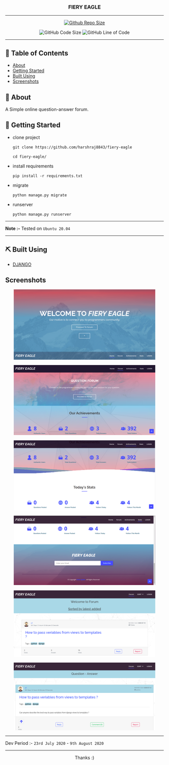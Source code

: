 
<h3 align="center">FIERY EAGLE</h3>

---

<div align="center">

[![Github Repo Size](https://img.shields.io/github/repo-size/harshraj8843/fiery-eagle)](https://github.com/harshraj8843/fiery-eagle)

![GitHub Code Size](https://img.shields.io/github/languages/code-size/harshraj8843/fiery-eagle) ![GitHub Line of Code](https://img.shields.io/tokei/lines/github/harshraj8843/fiery-eagle)

</div>

---

## 📝 Table of Contents

- [About](#about)
- [Getting Started](#getting_started)
- [Built Using](#built_using)
- [Screenshots](#screenshots)

## 🧐 About <a name = "about"></a>

A Simple online question-answer forum.

## 🏁 Getting Started <a name = "getting_started"></a>

- clone project
  ```
  git clone https://github.com/harshraj8843/fiery-eagle
  ```
  ```
  cd fiery-eagle/
  ```
- install requirements
  ```
  pip install -r requirements.txt
  ```
- migrate
  ```
  python manage.py migrate
  ```
- runserver
  ```
  python manage.py runserver
  ```

---

**Note :-** Tested on `Ubuntu 20.04`

---

## ⛏️ Built Using <a name = "built_using"></a>

- [DJANGO](https://www.djangoproject.com/)

## Screenshots <a name = "screenshots"></a>

<p align="center">
<img src="img/1.png" width="450px" alt="sample">
</p>

<p align="center">
<img src="img/2.png" width="450px" alt="sample">
</p>

<p align="center">
<img src="img/3.png" width="450px" alt="sample">
</p>

<p align="center">
<img src="img/4.png" width="450px" alt="sample">
</p>

<p align="center">
<img src="img/5.png" width="450px" alt="sample">
</p>

<p align="center">
<img src="img/6.png" width="450px" alt="sample">
</p>

---

Dev Period :- `23rd July 2020` - `9th August 2020`

---

<p align="center">
Thanks :)
</p>
